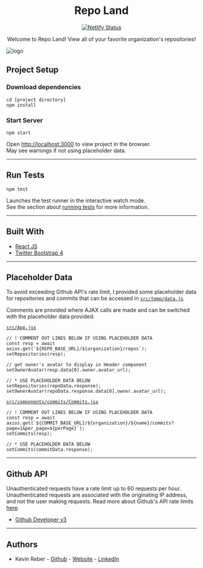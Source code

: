 <h1 align="center">Repo Land </h1>

<div align='center'>

[![Netlify Status](https://api.netlify.com/api/v1/badges/72356d54-00b0-49c6-95c7-9e8a7c628d16/deploy-status)](https://app.netlify.com/sites/suspicious-knuth-590f2a/deploys)

</div>

<p align="center">Welcome to Repo Land! View all of your favorite organization's repositories! </p>
<img src="./gif/repo-land.gif" alt="logo"/>

## Project Setup

### Download dependencies

```
cd [project directory]
npm install
```

### Start Server

```
npm start
```

Open [http://localhost:3000](http://localhost:3000) to view project in the browser.<br/>
May see warnings if not using placeholder data.

---

## Run Tests

```
npm test
```

Launches the test runner in the interactive watch mode.<br />
See the section about [running tests](https://facebook.github.io/create-react-app/docs/running-tests) for more information.

---

## Built With

- [React JS](https://github.com/facebook/create-react-app)
- [Twitter Bootstrap 4](https://getbootstrap.com/)

---

## Placeholder Data

To avoid exceeding Github API's rate limit, I provided some placeholder data for repositories and commits that can be accessed in [`src/temp/data.js`](src/temp/data.js) <br/>

Comments are provided where AJAX calls are made and can be switched with the placeholder data provided.

[`src/App.jsx`](src/App.jsx)

```
// ! COMMENT OUT LINES BELOW IF USING PLACEHOLDER DATA
const resp = await axios.get(`${REPO_BASE_URL}/${organization}/repos`);
setRepositories(resp);

// get owner's avatar to display in Header component
setOwnerAvatar(resp.data[0].owner.avatar_url);

// * USE PLACEHOLDER DATA BELOW
setRepositories(repoData.response);
setOwnerAvatar(repoData.response.data[0].owner.avatar_url);
```

[`src/components/commits/Commits.jsx`](src/components/commits/Commits.jsx)

```
// ! COMMENT OUT LINES BELOW IF USING PLACEHOLDER DATA
const resp = await axios.get(`${COMMIT_BASE_URL}/${organization}/${name}/commits?page=1&per_page=${perPage}`);
setCommits(resp);

// * USE PLACEHOLDER DATA BELOW
setCommits(commitData.response);
```

---

## Github API

Unauthenticated requests have a rate limit up to 60 requests per hour. Unauthenticated requests are associated with the originating IP address, and not the user making requests. Read more about Github's API rate limits [here](https://developer.github.com/v3/#rate-limiting).

- [Github Developer v3](https://developer.github.com/v3/)

---

## Authors

- Kevin Reber - [Github](https://github.com/kevinreber) - [Website](https://www.kevinreber.dev/) - [LinkedIn](https://www.linkedin.com/in/kevin-reber/)

